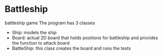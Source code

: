 # Battleship
battleship game
The program has 3 classes
* Ship: models the ship
* Board: actual 2D board that holds positions for battleship and provides the function to attack board
* BattleShip: this class creates the board and runs the tests 
